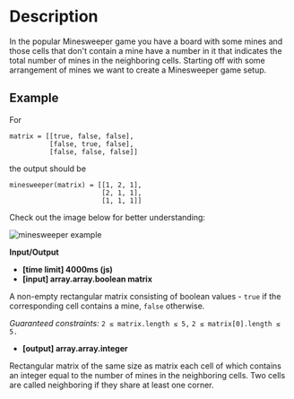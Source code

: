 # Description
In the popular Minesweeper game you have a board with some mines and those cells that don't contain a mine have a number in it that indicates the total number of mines in the neighboring cells. Starting off with some arrangement of mines we want to create a Minesweeper game setup.

## Example

For
```
matrix = [[true, false, false],
          [false, true, false],
          [false, false, false]]
```

the output should be
```
minesweeper(matrix) = [[1, 2, 1],
                       [2, 1, 1],
                       [1, 1, 1]]
```

Check out the image below for better understanding:

![minesweeper example](/example.png)


**Input/Output**

* **[time limit] 4000ms (js)**
* **[input] array.array.boolean matrix**

A non-empty rectangular matrix consisting of boolean values - ``true`` if the corresponding cell contains a mine, ``false`` otherwise.

*Guaranteed constraints:*
``2 ≤ matrix.length ≤ 5,``
``2 ≤ matrix[0].length ≤ 5.``

* **[output] array.array.integer**

Rectangular matrix of the same size as matrix each cell of which contains an integer equal to the number of mines in the neighboring cells. Two cells are called neighboring if they share at least one corner.
